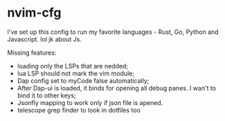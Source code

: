 # nvim-cfg

I've set up this config to run my favorite languages - Rust, Go, Python and Javascript. lol jk about Js.

Missing features:

* loading only the LSPs that are nedded;
* lua LSP should not mark the vim module;
* Dap config set to myCode false automatically;
* After Dap-ui is loaded, it binds <C-s> for opening all debug panes. I wan't to bind it to other keys;
* Jsonfly <leader-j> mapping to work only if json file is apened.
* telescope grep finder to look in dotfiles too
